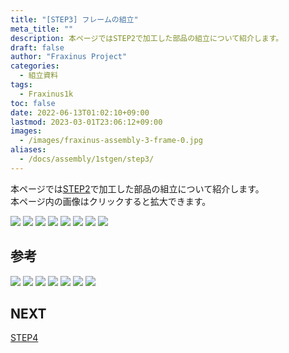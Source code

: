 ```yaml
---
title: "[STEP3] フレームの組立"
meta_title: ""
description: 本ページではSTEP2で加工した部品の組立について紹介します。  
draft: false
author: "Fraxinus Project"
categories:
  - 組立資料
tags:
  - Fraxinus1k
toc: false
date: 2022-06-13T01:02:10+09:00
lastmod: 2023-03-01T23:06:12+09:00
images:
  - /images/fraxinus-assembly-3-frame-0.jpg
aliases:
  - /docs/assembly/1stgen/step3/
---
```


本ページでは[STEP2](../step2)で加工した部品の組立について紹介します。  
本ページ内の画像はクリックすると拡大できます。

![](/images/fraxinus-assembly-3-frame-1.jpg)
![](/images/fraxinus-assembly-3-frame-2.jpg)
![](/images/fraxinus-assembly-3-frame-3.jpg)
![](/images/fraxinus-assembly-3-frame-4.jpg)
![](/images/fraxinus-assembly-3-frame-5.jpg)
![](/images/fraxinus-assembly-3-frame-6.jpg)
![](/images/fraxinus-assembly-3-frame-7.jpg)
![](/images/fraxinus-assembly-3-frame-8.jpg)

## 参考

![](/images/fraxinus-appendix-nut-1.jpg)
![](/images/fraxinus-appendix-nut-2.jpg)
![](/images/fraxinus-appendix-nut-3.jpg)
![](/images/fraxinus-appendix-nut-4.jpg)
![](/images/fraxinus-appendix-nut-5.jpg)
![](/images/fraxinus-appendix-nut-6.jpg)
![](/images/fraxinus-appendix-nut-7.jpg)

## NEXT

[STEP4](../step4)
